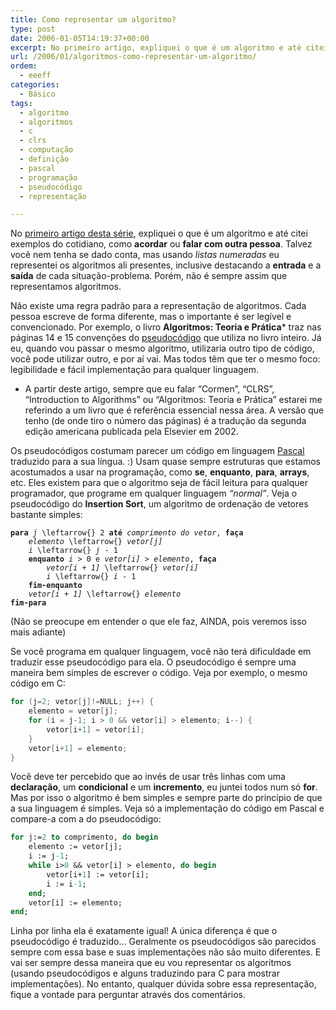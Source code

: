 ```yaml
---
title: Como representar um algoritmo?
type: post
date: 2006-01-05T14:19:37+00:00
excerpt: No primeiro artigo, expliquei o que é um algoritmo e até citei exemplos do cotidiano, como "acordar" ou "falar com outra pessoa". Talvez você nem tenha se dado conta, mas usando listas numeradas eu representei os algoritmos ali presentes, inclusive destacando a entrada e a saída de cada situação-problema. Mas não é sempre assim que representamos algoritmos.
url: /2006/01/algoritmos-como-representar-um-algoritmo/
ordem:
  - eeeff
categories:
  - Básico
tags:
  - algoritmo
  - algoritmos
  - c
  - clrs
  - computação
  - definição
  - pascal
  - programação
  - pseudocódigo
  - representação

---
```

No [primeiro artigo desta série][1], expliquei o que é um algoritmo e até citei exemplos do cotidiano, como **acordar** ou **falar com outra pessoa**. Talvez você nem tenha se dado conta, mas usando _listas numeradas_ eu representei os algoritmos ali presentes, inclusive destacando a **entrada** e a **saída** de cada situação-problema. Porém, não é sempre assim que representamos algoritmos.

Não existe uma regra padrão para a representação de algoritmos. Cada pessoa escreve de forma diferente, mas o importante é ser legível e convencionado. Por exemplo, o livro **Algoritmos: Teoria e Prática**\* traz nas páginas 14 e 15 convenções do [pseudocódigo][2] que utiliza no livro inteiro. Já eu, quando vou passar o mesmo algoritmo, utilizaria outro tipo de código, você pode utilizar outro, e por aí vai. Mas todos têm que ter o mesmo foco: legibilidade e fácil implementação para qualquer linguagem.

* A partir deste artigo, sempre que eu falar “Cormen”, “CLRS”, “Introduction to Algorithms” ou “Algoritmos: Teoria e Prática” estarei me referindo a um livro que é referência essencial nessa área. A versão que tenho (de onde tiro o número das páginas) é a tradução da segunda edição americana publicada pela Elsevier em 2002.

Os pseudocódigos costumam parecer um código em linguagem [Pascal][3] traduzido para a sua língua. :) Usam quase sempre estruturas que estamos acostumados a usar na programação, como **se**, **enquanto**, **para**, **arrays**, etc. Eles existem para que o algoritmo seja de fácil leitura para qualquer programador, que programe em qualquer linguagem _“normal”_. Veja o pseudocódigo do **Insertion Sort**, um algoritmo de ordenação de vetores bastante simples:

<pre><code><strong>para</strong> <em>j</em> <span class="tex-render">\leftarrow{}</span> 2 <strong>até</strong> <em>comprimento do vetor</em>, <strong>faça</strong>
    <em>elemento</em> <span class="tex-render">\leftarrow{}</span> <em>vetor[j]</em>
    <em>i</em> <span class="tex-render">\leftarrow{}</span> <em>j</em> - 1
    <strong>enquanto</strong> <em>i</em> > 0 e <em>vetor[i]</em> > <em>elemento</em>, <strong>faça</strong>
        <em>vetor[i + 1]</em> <span class="tex-render">\leftarrow{}</span> <em>vetor[i]</em>
        <em>i</em> <span class="tex-render">\leftarrow{}</span> <em>i</em> - 1
    <strong>fim-enquanto</strong>
    <em>vetor[i + 1]</em> <span class="tex-render">\leftarrow{}</span> <em>elemento</em>
<strong>fim-para</strong></code></pre>

(Não se preocupe em entender o que ele faz, AINDA, pois veremos isso mais adiante)

Se você programa em qualquer linguagem, você não terá dificuldade em traduzir esse pseudocódigo para ela. O pseudocódigo é sempre uma maneira bem simples de escrever o código. Veja por exemplo, o mesmo código em C:

```c
for (j=2; vetor[j]!=NULL; j++) {
    elemento = vetor[j];
    for (i = j-1; i > 0 && vetor[i] > elemento; i--) {
        vetor[i+1] = vetor[i];
    }
    vetor[i+1] = elemento;
}
```

Você deve ter percebido que ao invés de usar três linhas com uma **declaração**, um **condicional** e um **incremento**, eu juntei todos num só **for**. Mas por isso o algoritmo é bem simples e sempre parte do princípio de que a sua linguagem é simples. Veja só a implementação do código em Pascal e compare-a com a do pseudocódigo:

```pascal
for j:=2 to comprimento, do begin
    elemento := vetor[j];
    i := j-1;
    while i>0 && vetor[i] > elemento, do begin
        vetor[i+1] := vetor[i];
        i := i-1;
    end;
    vetor[i] := elemento;
end;
```

Linha por linha ela é exatamente igual! A única diferença é que o pseudocódigo é traduzido… Geralmente os pseudocódigos são parecidos sempre com essa base e suas implementações não são muito diferentes. E vai ser sempre dessa maneira que eu vou representar os algoritmos (usando pseudocódigos e alguns traduzindo para C para mostrar implementações). No entanto, qualquer dúvida sobre essa representação, fique a vontade para perguntar através dos comentários.

 [1]: http://algoritmos.tiagomadeira.net/algoritmos-o-que-e-um-algoritmo
 [2]: http://pt.wikipedia.org/wiki/Pseudoc%C3%B3digo
 [3]: http://pt.wikipedia.org/wiki/Pascal_%28linguagem_de_programa%C3%A7%C3%A3o%29

